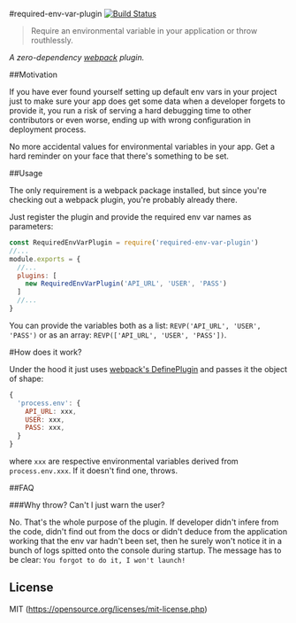 #required-env-var-plugin [![Build Status](https://travis-ci.org/jalooc/required-env-var-plugin.svg?branch=master)](https://travis-ci.org/jalooc/required-env-var-plugin)

>Require an environmental variable in your application or throw routhlessly.

_A zero-dependency [webpack](https://webpack.js.org/) plugin._

##Motivation

If you have ever found yourself setting up default env vars in your project just to make sure your app does get some data when a developer forgets to provide it, you run a risk of serving a hard debugging time to other contributors or even worse, ending up with wrong configuration in deployment process.

No more accidental values for environmental variables in your app. Get a hard reminder on your face that there's something to be set.

##Usage

The only requirement is a webpack package installed, but since you're checking out a webpack plugin, you're probably already there.

Just register the plugin and provide the required env var names as parameters:

```javascript
const RequiredEnvVarPlugin = require('required-env-var-plugin')
//...
module.exports = {
  //...
  plugins: [
    new RequiredEnvVarPlugin('API_URL', 'USER', 'PASS')
  ]
  //...
}
```
You can provide the variables both as a list: `REVP('API_URL', 'USER', 'PASS')` or as an array: `REVP(['API_URL', 'USER', 'PASS'])`.
 
#How does it work?

Under the hood it just uses [webpack's DefinePlugin](https://webpack.js.org/guides/production-build/#node-environment-variable) and passes it the object of shape:
```javascript
{
  'process.env': {
    API_URL: xxx,
    USER: xxx,
    PASS: xxx,
  }
}
```
where `xxx` are respective environmental variables derived from `process.env.xxx`. If it doesn't find one, throws.

##FAQ

###Why throw? Can't I just warn the user?

No. That's the whole purpose of the plugin. If developer didn't infere from the code, didn't find out from the docs or didn't deduce from the application working that the env var hadn't been set, then he surely won't notice it in a bunch of logs spitted onto the console during startup. The message has to be clear: `You forgot to do it, I won't launch!`

## License

MIT (https://opensource.org/licenses/mit-license.php)